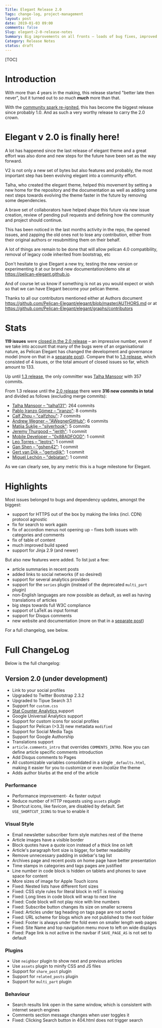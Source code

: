 ```yaml
---
Title: Elegant Release 2.0
Tags: change-log, project-management
layout: post
date: 2019-01-03 09:00
comments: false
Slug: elegant-2-0-release-notes
Summary: Big improvements on all fronts – loads of bug fixes, improved W3C conformance, a community development model, and a new website.
Category: Release Notes
status: draft
---
```


[TOC]

# Introduction

With more than 4 years in the making, this release started "better late then never", but it turned out to _so much **much**_ more than that.

With the [community spark re-ignited][announcement_community], this has become the biggest release since probably 1.0. And as such a very worthy release to carry the 2.0 crown.

[announcement_community]: {filename}../Announcements/community-driven-project.md

# Elegant v 2.0 is finally here!

A lot has happened since the last release of elegant theme and a great effort was also done and new steps for the future have been set as the way forward.

V2 is not only a new set of bytes but also features and probably, the most important step has been evolving elegant into a community effort.

Talha, who created the elegant theme, helped this movement by setting a new home for the repository and the documentation as well as adding some next steps towards evolving the theme faster in the future by removing some dependencies.

A brave set of collaborators have helped shape this future via new issue creation, review of pending pull requests and defining how the community and project should continue.

This has been noticed in the last months activity in the repo, the opened issues, and zapping the old ones not to lose any contribution, either from their original authors or resubmitting them on their behalf.

A lot of things are remain to be done that will allow pelican 4.0 compatibility,  removal of legacy code inherited from bootstrap, etc

Don't hesitate to give Elegant a new try, testing the new version or experimenting it at our brand new documentation/demo site at <https://pelican-elegant.github.io>.

And of course let us know if something is not as you would expect or wish so that we can have Elegant become your pelican  theme.

Thanks to all our contributors mentioned either at Authors document <https://github.com/Pelican-Elegant/elegant/blob/master/AUTHORS.md> or at <https://github.com/Pelican-Elegant/elegant/graphs/contributors>

# Stats

**119 issues** were [closed in the 2.0 release][milestone-2.0] – an impressive number, even if we take into account that many of the bugs were of an organisational nature, as Pelican Elegant has changed the development and governance model (more on that in a [separate post][announcement_community]). Compare that to [1.3 release][milestone-1.3], which consisted of 4 issues, or the total amount of closed issues so far, which amount to 133.

[milestone-2.0]: https://github.com/Pelican-Elegant/elegant/milestone/3?closed=1
[milestone-1.3]: https://github.com/Pelican-Elegant/elegant/milestone/1?closed=1

Up until [1.3 release][contrib_to-1.3], the only committer was [Talha Mansoor][talha131] with 357 commits.

From 1.3 release until the [2.0 release][contrib_to-2.0] there were **316 new commits in total** and divided as follows (excluding merge commits):

- [Talha Mansoor – "talha131"][talha131]: 264 commits
- [Pablo Iranzo Gómez – "iranzo"][iranzo]: 8 commits
- [Calf Zhou – "calfzhou"][calfzhou]: 7 commits
- [Andrew Wegner – "AWegnerGitHub"][AWegnerGitHub]: 6 commits
- [Matija Šuklje – "silverhook"][silverhook]: 5 commits
- [Jeremy Thurgood – "jerith"][jerith]: 1 commit
- [Mobile Developer – "0x8BADFOOD"][0x8BADFOOD]: 1 commit
- [Leo Torres – "leotrs"][leotrs]: 1 commit
- [Gan Shen – "gshen42"][gshen42]: 1 commit
- [Gert van Dijk – "gertvdijk"][gertvdijk]: 1 commit
- [Miguel Lechón – "debiatan"][debiatan]: 1 commit

[contrib_to-1.3]: https://github.com/Pelican-Elegant/elegant/graphs/contributors?to=2013-10-11&type=c
[contrib_to-2.0]: https://github.com/Pelican-Elegant/elegant/graphs/contributors?from=2013-10-12&to=2018-12-27&type=c

As we can clearly see, by any metric this is a huge milestone for Elegant.

[pelican]: https://getpelican.com
[AWegnerGitHub]: https://andrewwegner.com
[ashwinvis]: https://ashwinvis.github.io/
[calfzhou]: http://gocalf.com
[talha131]: http://oncrashreboot.com
[iranzo]: https://iranzo.github.io/
[silverhook]: https://matija.suklje.name
[jerith]: http://rhetoric.jerith.org/
[0x8BADFOOD]: https://0x8badfood.github.io/blog/
[leotrs]: http://leotrs.com/
[gshen42]: https://gshen42.github.io/
[gertvdijk]: https://blog.g3rt.nl/
[debiatan]: https://blog.debiatan.net/

# Highlights

Most issues belonged to bugs and dependency updates, amongst the biggest:

- support for HTTPS out of the box by making the links (incl. CDN) protocol agnostic
- fix for search to work again
- fix of accordion menus not opening up – fixes both issues with categories and comments
- fix of table of content
- much improved build speed
- support for Jinja 2.9 (and newer)

But also new features were added. To list just a few:

- article summaries in recent posts
- added links to social networks (if so desired)
- support for several analytics providers
- support for the `series` plugin (instead of the deprecated `multi_part` plugin)
- non-English languages are now possible as default, as well as having translations of articles
- big steps towards full W3C compliance
- support of LaTeX as input format
- support for Disqus comments
- new website and documentation (more on that in a [separate post][announcement_community])

For a full changelog, see below.


# Full ChangeLog

Below is the full changelog:

## Version 2.0 (under development)

* Link to your social profiles
* Upgraded to Twitter Bootstrap 2.3.2
* Upgraded to Tipue Search 3.1
* Support for `custom.css`
* [Stat Counter Analytics ](http://statcounter.com/) support
* Google Universal Analytics support
* Support for custom icons for social profiles
* Support for Pelican (>3.3) new metadata `modified`
* Support for Social Media Tags
* Support for Google Authorship
* Translations support
* `article.comments_intro` that overrides `COMMENTS_INTRO`. Now you can define
  article specific comments introduction
* Add Disqus comments to Pages
* All customizable variables consolidated in a single `_defaults.html`, making
  it easier for you to customize or even *localize* the theme
* Adds author blurbs at the end of the article

### Performance

* Performance improvement- 4x faster output
* Reduce number of HTTP requests using `assets` plugin
* Shortcut icons, like favicon, are disabled by default. Set
  `USE_SHORTCUT_ICONS` to true to enable it

### Visual Style

* Email newsletter subscriber form style matches rest of the theme
* Article images have a visible border
* Block quotes have a quote icon instead of a thick line on left
* Article's paragraph font size is bigger, for better readability
* Remove unnecessary padding in sidebar's tag list
* Archives page and recent posts on home page have better presentation
* Time stamps in categories and tags pages are justified
* Line number in code block is hidden on tablets and phones to save space for
  content
* More sizes of image for Apple Touch icons
* Fixed: Nested lists have different font sizes
* Fixed: CSS style rules for literal block in reST is missing
* Fixed: Long lines in code block will wrap to next line
* Fixed: Code block will not play nice with line numbers
* Fixed: Subscribe button changes its size on smaller screens
* Fixed: Articles under tag heading on tags page are not sorted
* Fixed: URL scheme for blogs which are not published to the root folder
* Fixed: Footer is always under the fold even on smaller length web pages
* Fixed: Site Name and top navigation menu move to left on wide displays
* Fixed: Page link is not active in the navbar if `SAVE_PAGE_AS` is not set to
  default

### Plugins

* Use `neighbor` plugin to show next and previous articles
* Use `assets` plugin to minify CSS and JS files
* Support for `share_post` plugin
* Support for `related_posts` plugin
* Support for `multi_part` plugin

### Behaviour

* Search results link open in the same window, which is consistent with
  internet search engines
* Comments section message changes when user toggles it
* Fixed: Clicking Search button in 404.html does not trigger search
